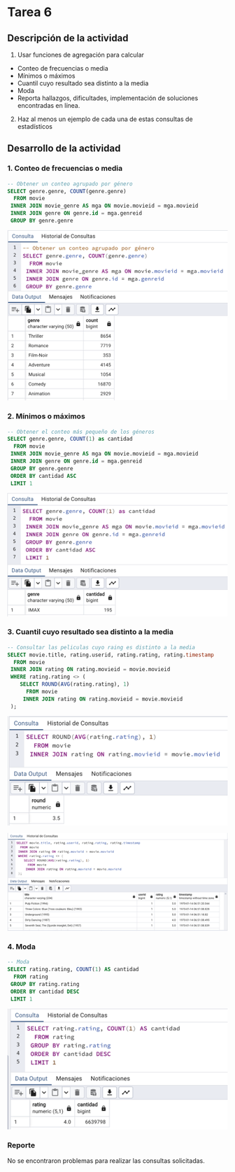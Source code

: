 # Tarea 6

## Descripción de la actividad

1. Usar funciones de agregación para calcular
    
- Conteo de frecuencias o media  
- Mínimos o máximos
- Cuantil cuyo resultado sea distinto a la media
- Moda  
- Reporta hallazgos, dificultades, implementación de soluciones encontradas en línea.

2. Haz al menos un ejemplo de cada una de estas consultas de estadísticos

## Desarrollo de la actividad

### 1. Conteo de frecuencias o media

``` sql
-- Obtener un conteo agrupado por género
SELECT genre.genre, COUNT(genre.genre)
  FROM movie
 INNER JOIN movie_genre AS mga ON movie.movieid = mga.movieid
 INNER JOIN genre ON genre.id = mga.genreid
 GROUP BY genre.genre
```

![Imagen](assets/E1.png)

### 2. Mínimos o máximos

``` sql
-- Obtener el conteo más pequeño de los géneros
SELECT genre.genre, COUNT(1) as cantidad
  FROM movie
 INNER JOIN movie_genre AS mga ON movie.movieid = mga.movieid
 INNER JOIN genre ON genre.id = mga.genreid
 GROUP BY genre.genre
 ORDER BY cantidad ASC
 LIMIT 1
```
![Imagen](assets/E2.png)

### 3. Cuantil cuyo resultado sea distinto a la media

``` sql
-- Consultar las peliculas cuyo raing es distinto a la media
SELECT movie.title, rating.userid, rating.rating, rating.timestamp
  FROM movie
 INNER JOIN rating ON rating.movieid = movie.movieid
 WHERE rating.rating <> (
	SELECT ROUND(AVG(rating.rating), 1)
	  FROM movie
	 INNER JOIN rating ON rating.movieid = movie.movieid
 );
```
![Imagen](assets/E3.1.png)

![Imagen](assets/E3.2.png)

### 4. Moda

``` sql
-- Moda
SELECT rating.rating, COUNT(1) AS cantidad
  FROM rating
 GROUP BY rating.rating
 ORDER BY cantidad DESC
 LIMIT 1
```

![Imagen](assets/E4.png)

### Reporte

No se encontraron problemas para realizar las consultas solicitadas.